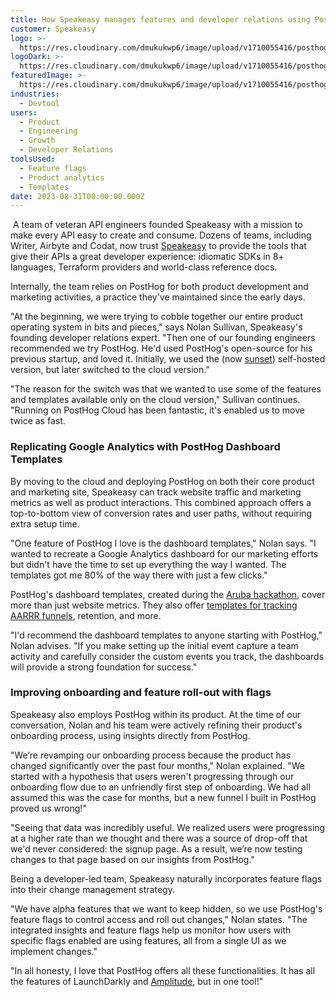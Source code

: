 ```yaml
---
title: How Speakeasy manages features and developer relations using PostHog
customer: Speakeasy
logo: >-
  https://res.cloudinary.com/dmukukwp6/image/upload/v1710055416/posthog.com/contents/images/customers/speakeasy/speakeasy-logo.png
logoDark: >-
  https://res.cloudinary.com/dmukukwp6/image/upload/v1710055416/posthog.com/contents/images/customers/speakeasy/speakeasy-logo-dark.png
featuredImage: >-
  https://res.cloudinary.com/dmukukwp6/image/upload/v1710055416/posthog.com/contents/images/customers/speakeasy/speakeasy-featured.png
industries:
  - Devtool
users:
  - Product
  - Engineering
  - Growth
  - Developer Relations
toolsUsed:
  - Feature flags
  - Product analytics
  - Templates
date: 2023-08-31T00:00:00.000Z
---
```

​
A team of veteran API engineers founded Speakeasy with a mission to make every API easy to create and consume. Dozens of teams, including Writer, Airbyte and Codat, now trust [Speakeasy](https://speakeasyapi.dev/) to provide the tools that give their APIs a great developer experience: idiomatic SDKs in 8+ languages, Terraform providers and world-class reference docs.

Internally, the team relies on PostHog for both product development and marketing activities, a practice they've maintained since the early days.

"At the beginning, we were trying to cobble together our entire product operating system in bits and pieces," says Nolan Sullivan, Speakeasy's founding developer relations expert. "Then one of our founding engineers recommended we try PostHog. He'd used PostHog's open-source for his previous startup, and loved it. Initially, we used the (now [sunset](/blog/sunsetting-helm-support-posthog)) self-hosted version, but later switched to the cloud version."

"The reason for the switch was that we wanted to use some of the features and templates available only on the cloud version," Sullivan continues. "Running on PostHog Cloud has been fantastic, it's enabled us to move twice as fast.

### Replicating Google Analytics with PostHog Dashboard Templates

By moving to the cloud and deploying PostHog on both their core product and marketing site, Speakeasy can track website traffic and marketing metrics as well as product interactions. This combined approach offers a top-to-bottom view of conversion rates and user paths, without requiring extra setup time.

"One feature of PostHog I love is the dashboard templates," Nolan says. "I wanted to recreate a Google Analytics dashboard for our marketing efforts but didn't have the time to set up everything the way I wanted. The templates got me 80% of the way there with just a few clicks."

<BorderWrapper>
<Quote
    imageSource="/images/customers/speakeasy-nolan.jpg"
    size="md"
    name="Nolan Sullivan"
    title="Founding Developer Relations Lead, Speakeasy"
    quote={`“I love that PostHog is an all-in-one tool, with all the features of LaunchDarkly and all those other enterprise platforms. It is just so nice not having to go into multiple UIs to make changes and manage things.”`}
/>
</BorderWrapper>

PostHog's dashboard templates, created during the [Aruba hackathon](/blog/aruba-hackathon), cover more than just website metrics. They also offer [templates for tracking AARRR funnels](/templates), retention, and more.

"I'd recommend the dashboard templates to anyone starting with PostHog," Nolan advises. "If you make setting up the initial event capture a team activity and carefully consider the custom events you track, the dashboards will provide a strong foundation for success."

### Improving onboarding and feature roll-out with flags
Speakeasy also employs PostHog within its product. At the time of our conversation, Nolan and his team were actively refining their product's onboarding process, using insights directly from PostHog.

"We’re revamping our onboarding process because the product has changed significantly over the past four months," Nolan explained. "We started with a hypothesis that users weren't progressing through our onboarding flow due to an unfriendly first step of onboarding. We had all assumed this was the case for months, but a new funnel I built in PostHog proved us wrong!"

"Seeing that data was incredibly useful. We realized users were progressing at a higher rate than we thought and there was a source of drop-off that we'd never considered: the signup page. As a result, we’re now testing changes to that page based on our insights from PostHog."

Being a developer-led team, Speakeasy naturally incorporates feature flags into their change management strategy.

"We have alpha features that we want to keep hidden, so we use PostHog's feature flags to control access and roll out changes," Nolan states. "The integrated insights and feature flags help us monitor how users with specific flags enabled are using features, all from a single UI as we implement changes."

"In all honesty, I love that PostHog offers all these functionalities. It has all the features of LaunchDarkly and [Amplitude](/blog/posthog-vs-amplitude), but in one tool!"
